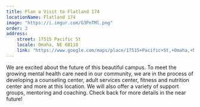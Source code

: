 ```yaml
---
title: Plan a Visit to Flatland 174
locationName: Flatland 174
image: "https://i.imgur.com/G3PnTMl.png"
order: 2
address:
    street: 17515 Pacific St
    locale: Omaha, NE 68118
    link: "https://www.google.com/maps/place/17515+Pacific+St,+Omaha,+NE+68118/data=!4m2!3m1!1s0x8793f1b1a777faa7:0x75b1adff7187af70?sa=X&ved=2ahUKEwiJ7eLjp5zrAhXQW80KHbpvBiIQ8gEwAHoECFwQAQ"
---
```


We are excited about the future of this beautiful campus. To meet the growing mental health care need in our community, we are in the process of developing a counseling center, adult services center, fitness and nutrition center and more at this location. We will also offer a variety of support groups, mentoring and coaching. Check back for more details in the near future!

